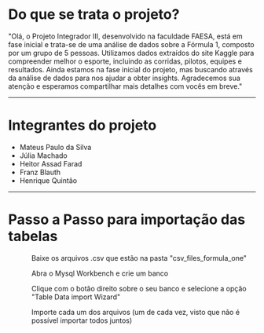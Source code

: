 <h1>Do que se trata o projeto?</h1>
<p>"Olá, o Projeto Integrador III, desenvolvido na faculdade FAESA, está em fase inicial e trata-se de uma análise de dados sobre a Fórmula 1, composto por um grupo de 5 pessoas. Utilizamos dados extraídos do site Kaggle para compreender melhor o esporte, incluindo as corridas, pilotos, equipes e resultados. Ainda estamos na fase inicial do projeto, mas buscando através da análise de dados para nos ajudar a obter insights. Agradecemos sua atenção e esperamos compartilhar mais detalhes com vocês em breve."</p>
<hr>
<h1>Integrantes do projeto</h1>
<ul>
  <li>Mateus Paulo da Silva</li>
  <li>Júlia Machado</li>
  <li>Heitor Assad Farad</li>
  <li>Franz Blauth</li>
  <li>Henrique Quintão</li>
</ul>
<hr>
<h1>Passo a Passo para importação das tabelas</h1>
<ul>
  <ol>Baixe os arquivos .csv que estão na pasta "csv_files_formula_one"</ol>
  <ol>Abra o Mysql Workbench e crie um banco</ol>
  <ol>Clique com o botão direito sobre o seu banco e selecione a opção "Table Data import Wizard"</ol>
  <ol>Importe cada um dos arquivos (um de cada vez, visto que não é possível importar todos juntos)</ol>
</ul>
